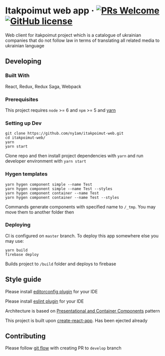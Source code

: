 # Itakpoimut web app &middot; [![PRs Welcome](https://img.shields.io/badge/PRs-welcome-brightgreen.svg?style=flat-square)](http://makeapullrequest.com) [![GitHub license](https://img.shields.io/badge/license-MIT-blue.svg?style=flat-square)](https://github.com/ny1am/itakpoimut-web/blob/master/LICENSE)

Web client for itakpoimut project which is a catalogue of ukrainian companies that do not follow law in terms of translating all related media to ukrainian language


## Developing

### Built With
React, Redux, Redux Saga, Webpack

### Prerequisites

This project requires `node` >= 6 and `npm` >= 5 and [yarn](https://yarnpkg.com/en/)

### Setting up Dev

```shell
git clone https://github.com/ny1am/itakpoimut-web.git
cd itakpoimut-web/
yarn
yarn start
```

Clone repo and then install project dependencies with `yarn` and run developer environment with `yarn start`

### Hygen templates

```shell
yarn hygen component simple --name Test
yarn hygen component simple --name Test --styles
yarn hygen component container --name Test
yarn hygen component container --name Test --styles
```

Commands generate components with specified name to `/_tmp`. You may move them to another folder then

### Deploying

CI is configured on `master` branch.
To deploy this app somewhere else you may use:

```shell
yarn build
firebase deploy
```

Builds project to `/build` folder and deploys to firebase


## Style guide

Please install [editorconfig plugin](http://editorconfig.org/) for your IDE

Please install [eslint plugin](https://eslint.org/) for your IDE

Architecture is based on [Presentational and Container Components](https://medium.com/@dan_abramov/smart-and-dumb-components-7ca2f9a7c7d0) pattern

This project is built upon [create-react-app](https://github.com/facebook/create-react-app). Has been ejected already


## Contributing

Please follow [git flow](http://nvie.com/posts/a-successful-git-branching-model/) with creating PR to `develop` branch
